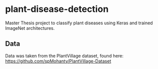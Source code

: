 # plant-disease-detection

Master Thesis project to classify plant diseases using Keras and trained ImageNet architectures. 

## Data
Data was taken from the PlantVillage dataset, found here: 
https://github.com/spMohanty/PlantVillage-Dataset


